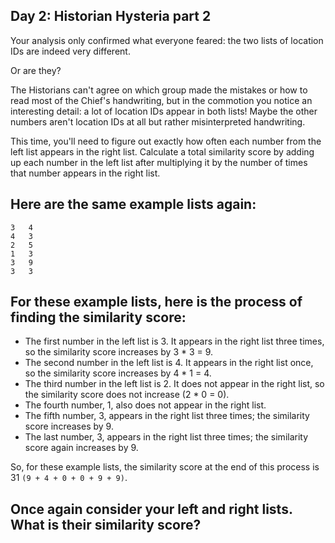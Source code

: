 ## Day 2: Historian Hysteria part 2

Your analysis only confirmed what everyone feared: the two lists of location IDs are indeed very different.

Or are they?

The Historians can't agree on which group made the mistakes or how to read most of the Chief's handwriting, but in the commotion you notice an interesting detail: a lot of location IDs appear in both lists! Maybe the other numbers aren't location IDs at all but rather misinterpreted handwriting.

This time, you'll need to figure out exactly how often each number from the left list appears in the right list. Calculate a total similarity score by adding up each number in the left list after multiplying it by the number of times that number appears in the right list.

## Here are the same example lists again:
```
3   4
4   3
2   5
1   3
3   9
3   3
```

## For these example lists, here is the process of finding the similarity score:
-   The first number in the left list is 3. It appears in the right list three times, so the similarity score increases by 3 * 3 = 9.
-   The second number in the left list is 4. It appears in the right list once, so the similarity score increases by 4 * 1 = 4.
-   The third number in the left list is 2. It does not appear in the right list, so the similarity score does not increase (2 * 0 = 0).
-   The fourth number, 1, also does not appear in the right list.
-   The fifth number, 3, appears in the right list three times; the similarity score increases by 9.
-   The last number, 3, appears in the right list three times; the similarity score again increases by 9.

So, for these example lists, the similarity score at the end of this process is 31 `(9 + 4 + 0 + 0 + 9 + 9)`.

## Once again consider your left and right lists. What is their similarity score?